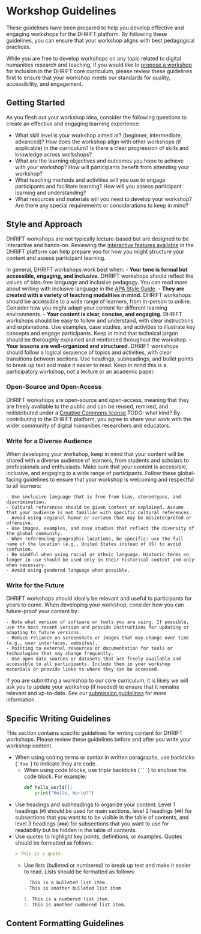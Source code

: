 # Workshop Guidelines

These guidelines have been prepared to help you develop effective and engaging workshops for the DHRIFT platform. By following these guidelines, you can ensure that your workshop aligns with best pedagogical practices.

While you are free to develop workshops on any topic related to digital humanities research and teaching, if you would like to [propose a workshop](https://dhri-curriculum.github.io/dhrift-docs/propose-submit/) for inclusion in the DHRIFT core curriculum, please review these guidelines first to ensure that your workshop meets our standards for quality, accessibility, and engagement.

## Getting Started

As you flesh out your workshop idea, consider the following questions to create an effective and engaging learning experience:

- What skill level is your workshop aimed at? (beginner, intermediate, advanced)? How does the workshop align with other workshops (if applicable) in the curriculum? Is there a clear progression of skills and knowledge across workshops?
- What are the learning objectives and outcomes you hope to achieve with your workshop? How will participants benefit from attending your workshop?
- What teaching methods and activities will you use to engage participants and facilitate learning? How will you assess participant learning and understanding?
- What resources and materials will you need to develop your workshop? Are there any special requirements or considerations to keep in mind?

## Style and Approach

DHRIFT workshops are not typically lecture-based but are designed to be interactive and hands-on. Reviewing the [interactive features available](https://dhri-curriculum.github.io/dhrift-docs/workshopanatomy/) in the DHRIFT platform can help prepare you for how you might structure your content and assess participant learning. 

In general, DHRIFT workshops work best when:
    - __Your tone is formal but accessible, engaging, and inclusive.__ DHRIFT workshops should reflect the values of bias-free language and inclusive pedagogy. You can read more about writing with inclusive language in the [APA Style Guide](https://apastyle.apa.org/style-grammar-guidelines/bias-free-language).
    - __They are created with a variety of teaching modalities in mind.__ DHRIFT workshops should be accessible to a wide range of learners, from in-person to online. Consider how you might adapt your content for different learning environments.
    - __Your content is clear, concise, and engaging.__ DHRIFT workshops should be easy to follow and understand, with clear instructions and explanations. Use examples, case studies, and activities to illustrate key concepts and engage participants. Keep in mind that technical jargon should be thoroughly explained and reinforced throughout the workshop.
    - __Your lessons are well-organized and structured.__ DHRIFT workshops should follow a logical sequence of topics and activities, with clear transitions between sections. Use headings, subheadings, and bullet points to break up text and make it easier to read. Keep in mind this is a participatory workshop, not a lecture or an academic paper.

### Open-Source and Open-Access

DHRIFT workshops are open-source and open-access, meaning that they are freely available to the public and can be reused, remixed, and redistributed under a [Creative Commons license](https://creativecommons.org/licenses/).TODO: what kind? By contributing to the DHRIFT platform, you agree to share your work with the wider community of digital humanities researchers and educators.

### Write for a Diverse Audience

When developing your workshop, keep in mind that your content will be shared with a diverse audience of learners, from students and scholars to professionals and enthusiasts. Make sure that your content is accessible, inclusive, and engaging to a wide range of participants. Follow these global-facing guidelines to ensure that your workshop is welcoming and respectful to all learners:

    - Use inclusive language that is free from bias, stereotypes, and discrimination.
    - Cultural references should be given context or explained. Assume that your audience is not familiar with specific cultural references.
    - Avoid using regional humor or sarcasm that may be misinterpreted or offensive.
    - Use images, examples, and case studies that reflect the diversity of the global community.
    - When referencing geographic locations, be specific: use the full name of the location (e.g., United States instead of US) to avoid confusion.
    - Be mindful when using racial or ethnic language. Historic terms no longer in use should be used only in their historical context and only when necessary. 
    - Avoid using gendered language when possible.

### Write for the Future

DHRIFT workshops should ideally be relevant and useful to participants for years to come. When developing your workshop, consider how you can future-proof your content by:

    - Note what version of software or tools you are using. If possible, use the most recent version and provide instructions for updating or adapting to future versions.
    - Reduce reliance on screenshots or images that may change over time (e.g., user interfaces, websites).
    - Pointing to external resources or documentation for tools or technologies that may change frequently.
    - Use open data sources or datasets that are freely available and accessible to all participants. Include them in your workshop materials or provide links to where they can be accessed.

If you are submitting a workshop to our core curriculum, it is likely we will ask you to update your workshop (if needed) to ensure that it remains relevant and up-to-date. See our [submission guidelines](https://dhri-curriculum.github.io/dhrift-docs/propose-submit/) for more information.

## Specific Writing Guidelines

This section contains specific guidelines for writing content for DHRIFT workshops. Please review these guidelines before and after you write your workshop content.

 - When using coding terms or syntax in written paragraphs, use backticks (`` `foo` ``) to indicate they are code.
    - When using code blocks, use triple backticks (`` ``` ``) to enclose the code block. For example:
        ```python
        def hello_world():
            print("Hello, World!")
        ```
 - Use headings and subheadings to organize your content. Level 1 headings (`#`) should be used for main sections, level 2 headings (`##`) for subsections that you want to to be visible in the table of contents, and level 3 headings (`###`) for subsections that you want to use for readability but be hidden in the table of contents.
 - Use quotes to highlight key points, definitions, or examples. Quotes should be formatted as follows:
    ```markdown
    > This is a quote.
    ```
    - Use lists (bulleted or numbered) to break up text and make it easier to read. Lists should be formatted as follows:
        ```markdown
        - This is a bulleted list item.
        - This is another bulleted list item.
        ```
        ```markdown
        1. This is a numbered list item.
        2. This is another numbered list item.
        ```

## Content Formatting Guidelines